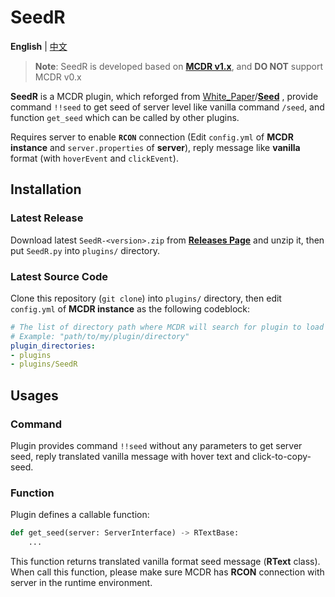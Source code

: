 # SeedR

**English** | [中文](README_cn.md)

> **Note**: SeedR is developed based on [**MCDR v1.x**](https://github.com/Fallen-Breath/MCDReforged), and **DO NOT** support MCDR v0.x

**SeedR** is a MCDR plugin, which reforged from [White_Paper](https://github.com/AngelicaRoot)/[**Seed**](https://github.com/MCDReforged/Seed) , provide command `!!seed` to get seed of server level like vanilla command `/seed`, and function `get_seed` which can be called by other plugins.

Requires server to enable **`RCON`** connection (Edit `config.yml` of **MCDR instance** and `server.properties` of **server**), reply message like **vanilla** format (with `hoverEvent` and `clickEvent`).

## Installation

### Latest Release

Download latest `SeedR-<version>.zip` from [**Releases Page**](https://github.com/Van-Involution/SeedR/releases) and unzip it, then put `SeedR.py` into `plugins/` directory.

### Latest Source Code

Clone this repository (`git clone`) into `plugins/` directory, then edit `config.yml` of **MCDR instance** as the following codeblock:

```YAML
# The list of directory path where MCDR will search for plugin to load
# Example: "path/to/my/plugin/directory"
plugin_directories:
- plugins
- plugins/SeedR
```

## Usages

### Command

Plugin provides command `!!seed` without any parameters to get server seed, reply translated vanilla message with hover text and click-to-copy-seed.

### Function

Plugin defines a callable function:

```Python
def get_seed(server: ServerInterface) -> RTextBase:
    ...
```

This function returns translated vanilla format seed message (**RText** class). When call this function, please make sure MCDR has **RCON** connection with server in the runtime environment.
